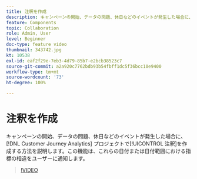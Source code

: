 ```yaml
---
title: 注釈を作成
description: キャンペーンの開始、データの問題、休日などのイベントが発生した場合に、Customer Journey Analytics プロジェクトで注釈を作成する方法を説明します。この機能は、これらの日付または日付範囲における指標の相違をユーザーに通知します。
feature: Components
topic: Collaboration
role: Admin, User
level: Beginner
doc-type: feature video
thumbnail: 343742.jpg
kt: 10538
exl-id: eaf2f29e-7eb3-4d79-85b7-e2bcb38523c7
source-git-commit: a2a920c7762bdb93b54fbff1dc5f36bcc10e9400
workflow-type: tm+mt
source-wordcount: '73'
ht-degree: 100%

---
```


# 注釈を作成

キャンペーンの開始、データの問題、休日などのイベントが発生した場合に、[!DNL Customer Journey Analytics] プロジェクトで[!UICONTROL 注釈]を作成する方法を説明します。この機能は、これらの日付または日付範囲における指標の相違をユーザーに通知します。

>[!VIDEO](https://video.tv.adobe.com/v/343742/?quality=12&learn=on)
